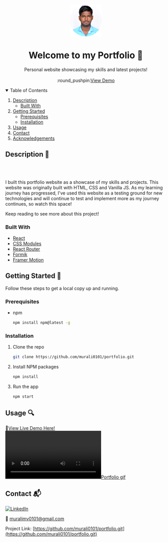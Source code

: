 <!-- PROJECT LOGO -->
<br />
<p align="center">

  <a href="https://github.com/murali0101/portfolio.git">
        <img src="src/Assets/img/Myimg.png" alt="Logo" width="100" height="100">
  </a>

  <h1 align="center">Welcome to my Portfolio 👋</h3>

  <p align="center">
    Personal website showcasing my skills and latest projects!    
    <br />
    <br />
    :round_pushpin:<a href="https://portfolio-murali-m-v.netlify.app/">View Demo</a>
  </p>
</p>



<!-- TABLE OF CONTENTS -->
<details open="open">
  <summary>Table of Contents</summary>
  <ol>
    <li>
      <a href="#description-ledger">Description</a>
      <ul>
        <li><a href="#built-with">Built With</a></li>
      </ul>
    </li>
    <li>
      <a href="#getting-started-wrench">Getting Started</a>
      <ul>
        <li><a href="#prerequisites">Prerequisites</a></li>
        <li><a href="#installation">Installation</a></li>
      </ul>
    </li>
    <li><a href="#usage-mag">Usage</a></li>    
    <li><a href="#contact-mailbox_with_mail">Contact</a></li>
    <li><a href="#acknowledgements-clap">Acknowledgements</a></li>
  </ol>
</details>



<!-- ABOUT THE PROJECT -->
## Description :ledger:

<br/>


<br/>

I built this portfolio website as a showcase of my skills and projects. This website was originally built with HTML, CSS and Vanilla JS. As my learning journey has progressed, I've used this website as a testing ground for new technologies and will continue to test and implement more as my journey continues, so watch this space!

Keep reading to see more about this project!

### Built With 

* [React](https://reactjs.org/)
* [CSS Modules](https://github.com/css-modules/css-modules)
* [React Router](https://reactrouter.com/)
* [Formik](https://formik.org/)
* [Framer Motion](https://www.framer.com/motion/)


<!-- GETTING STARTED -->
## Getting Started :wrench:

Follow these steps to get a local copy up and running.

### Prerequisites

* npm
  ```sh
  npm install npm@latest -g
  ```

### Installation

1. Clone the repo
   ```sh
   git clone https://github.com/murali0101/portfolio.git
   ```
2. Install NPM packages
   ```sh
   npm install
   ```
3. Run the app
   ```sh
   npm start
   ```

<!-- USAGE EXAMPLES -->
## Usage :mag:

:round_pushpin:<a href="https://portfolio-murali-m-v.netlify.app/">View Live Demo Here!</a>
<br/>
[![Portfolio gif][portfolio-gif]](src/Assets/img/gif.gif)


<!-- CONTACT -->
## Contact :mailbox_with_mail:

[![LinkedIn][linkedin-shield]][linkedin-url]

:e-mail: muralimv0101@gmail.com

Project Link: [https://github.com/murali0101/portfolio.git](https://github.com/murali0101/portfolio.git)




<!-- MARKDOWN LINKS & IMAGES -->
[linkedin-shield]: https://img.shields.io/badge/-LinkedIn-black.svg?style=for-the-badge&logo=linkedin&colorB=2867B2
[linkedin-url]: https://www.linkedin.com/in/murali-m-v/
[portfolio-image]: src/Assets/img/thumbnails/portfolio.png
[portfolio-gif]: src/Assets/img/gif.webm

